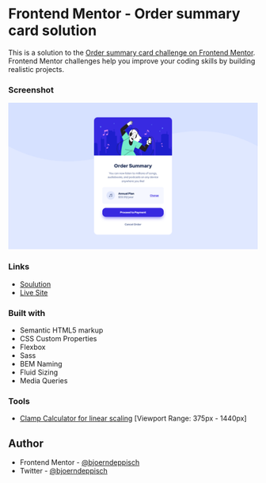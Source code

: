 # Frontend Mentor - Order summary card solution

This is a solution to the [Order summary card challenge on Frontend Mentor](https://www.frontendmentor.io/challenges/order-summary-component-QlPmajDUj). Frontend Mentor challenges help you improve your coding skills by building realistic projects. 


### Screenshot 
![Screenshot](./info/screenshot-1440.png)

### Links

- [Soulution](https://github.com/bjoerndeppisch/fem-order-summary-component)
- [Live Site](https://bjoerndeppisch-fem-order-summary.netlify.app/)

### Built with

- Semantic HTML5 markup
- CSS Custom Properties
- Flexbox
- Sass
- BEM Naming
- Fluid Sizing
- Media Queries

### Tools
- [Clamp Calculator for linear scaling](https://royalfig.github.io/fluid-typography-calculator/) [Viewport Range: 375px - 1440px]

## Author

- Frontend Mentor - [@bjoerndeppisch](https://www.frontendmentor.io/profile/bjoerndeppisch)
- Twitter - [@bjoerndeppisch](https://twitter.com/bjoerndeppisch)
